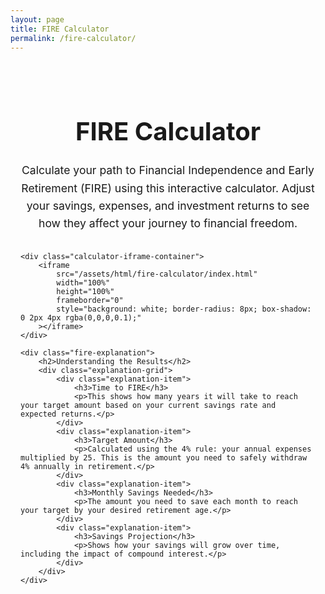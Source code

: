```yaml
---
layout: page
title: FIRE Calculator
permalink: /fire-calculator/
---
```


<div class="fire-calculator-container">
    <div class="fire-intro">
        <h1>FIRE Calculator</h1>
        <p>Calculate your path to Financial Independence and Early Retirement (FIRE) using this interactive calculator. Adjust your savings, expenses, and investment returns to see how they affect your journey to financial freedom.</p>
    </div>

    <div class="calculator-iframe-container">
        <iframe 
            src="/assets/html/fire-calculator/index.html" 
            width="100%" 
            height="100%" 
            frameborder="0"
            style="background: white; border-radius: 8px; box-shadow: 0 2px 4px rgba(0,0,0,0.1);"
        ></iframe>
    </div>

    <div class="fire-explanation">
        <h2>Understanding the Results</h2>
        <div class="explanation-grid">
            <div class="explanation-item">
                <h3>Time to FIRE</h3>
                <p>This shows how many years it will take to reach your target amount based on your current savings rate and expected returns.</p>
            </div>
            <div class="explanation-item">
                <h3>Target Amount</h3>
                <p>Calculated using the 4% rule: your annual expenses multiplied by 25. This is the amount you need to safely withdraw 4% annually in retirement.</p>
            </div>
            <div class="explanation-item">
                <h3>Monthly Savings Needed</h3>
                <p>The amount you need to save each month to reach your target by your desired retirement age.</p>
            </div>
            <div class="explanation-item">
                <h3>Savings Projection</h3>
                <p>Shows how your savings will grow over time, including the impact of compound interest.</p>
            </div>
        </div>
    </div>
</div>

<style>
.fire-calculator-container {
    max-width: 1400px;
    margin: 0 auto;
    padding: 2rem 1rem;
}

.fire-intro {
    text-align: center;
    margin-bottom: 2rem;
}

.fire-intro h1 {
    color: var(--text-color);
    margin-bottom: 1.5rem;
    font-size: 2.5rem;
}

.fire-intro p {
    color: var(--text-color);
    max-width: 800px;
    margin: 0 auto;
    line-height: 1.6;
    font-size: 1.1rem;
}

.calculator-iframe-container {
    height: 1500px;
    margin: 2rem 0;
    position: relative;
}

.fire-explanation {
    margin-top: 2rem;
}

.fire-explanation h2 {
    text-align: center;
    margin-bottom: 3rem;
    color: var(--text-color);
    font-size: 2rem;
}

.explanation-grid {
    display: grid;
    grid-template-columns: repeat(auto-fit, minmax(300px, 1fr));
    gap: 2rem;
    margin-top: 2rem;
}

.explanation-item {
    background: var(--bg-color);
    padding: 2rem;
    border-radius: 8px;
    box-shadow: 0 2px 4px rgba(0,0,0,0.05);
}

.explanation-item h3 {
    color: var(--text-color);
    margin-bottom: 1rem;
    font-size: 1.3rem;
}

.explanation-item p {
    color: var(--text-color);
    line-height: 1.6;
    font-size: 1.1rem;
}

@media (max-width: 768px) {
    .explanation-grid {
        grid-template-columns: 1fr;
    }
    
    .fire-intro h1 {
        font-size: 2rem;
    }
    
    .fire-explanation h2 {
        font-size: 1.8rem;
    }
    
    .calculator-iframe-container {
        height: 1000px;
    }
}
</style> 